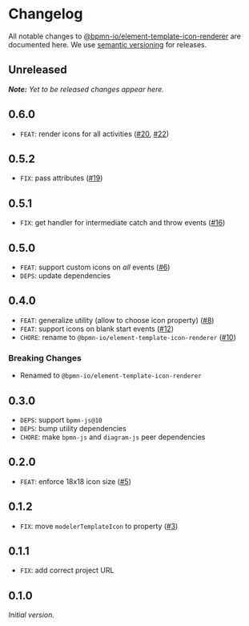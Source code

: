 # Changelog

All notable changes to [@bpmn-io/element-template-icon-renderer](https://github.com/bpmn-io/element-template-icon-renderer) are documented here. We use [semantic versioning](http://semver.org/) for releases.

## Unreleased

___Note:__ Yet to be released changes appear here._

## 0.6.0

* `FEAT`: render icons for all activities ([#20](https://github.com/bpmn-io/element-template-icon-renderer/issues/20), [#22](https://github.com/bpmn-io/element-template-icon-renderer/pull/22))

## 0.5.2

* `FIX`: pass attributes ([#19](https://github.com/bpmn-io/element-template-icon-renderer/pull/19))

## 0.5.1

* `FIX`: get handler for intermediate catch and throw events ([#16](https://github.com/bpmn-io/element-template-icon-renderer/pull/16))

## 0.5.0

* `FEAT`: support custom icons on _all_ events ([#6](https://github.com/bpmn-io/element-template-icon-renderer/issues/6))
* `DEPS`: update dependencies

## 0.4.0

* `FEAT`: generalize utility (allow to choose icon property) ([#8](https://github.com/bpmn-io/element-template-icon-renderer/issues/8))
* `FEAT`: support icons on blank start events ([#12](https://github.com/bpmn-io/element-template-icon-renderer/issues/12))
* `CHORE`: rename to `@bpmn-io/element-template-icon-renderer` ([#10](https://github.com/bpmn-io/element-template-icon-renderer/issues/10))

### Breaking Changes

* Renamed to `@bpmn-io/element-template-icon-renderer`

## 0.3.0

* `DEPS`: support `bpmn-js@10`
* `DEPS`: bump utility dependencies
* `CHORE`: make `bpmn-js` and `diagram-js` peer dependencies

## 0.2.0

* `FEAT`: enforce 18x18 icon size ([#5](https://github.com/bpmn-io/element-template-icon-renderer/pull/5))

## 0.1.2

* `FIX`: move `modelerTemplateIcon` to property ([#3](https://github.com/bpmn-io/element-template-icon-renderer/pull/3))

## 0.1.1

* `FIX`: add correct project URL

## 0.1.0

_Initial version._
